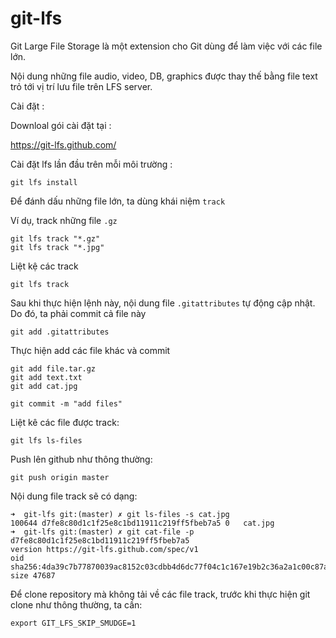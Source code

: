 # git-lfs

Git Large File Storage là một extension cho Git dùng để làm việc với các file lớn.

Nội dung những file audio, video, DB, graphics được thay thế bằng file text trỏ tới vị trí lưu file trên LFS server. 


Cài đặt : 

Downloal gói cài đặt tại :

https://git-lfs.github.com/

Cài đặt lfs lần đầu trên mỗi môi trường : 

```
git lfs install 
```

Để đánh dấu những file lớn, ta dùng khái niệm `track`

Ví dụ, track những file `.gz`

```
git lfs track "*.gz"
git lfs track "*.jpg"
```
Liệt kệ các track 

```
git lfs track
```

Sau khi thực hiện lệnh này, nội dung file `.gitattributes` tự động cập nhật. Do đó, ta phải commit cả file này

```
git add .gitattributes
```

Thực hiện add các file khác và commit 

```
git add file.tar.gz 
git add text.txt 
git add cat.jpg

git commit -m "add files"
```

Liệt kê các file được track: 

```
git lfs ls-files
```

Push lên github như thông thường:

```
git push origin master
```

Nội dung file track sẽ có dạng:

```
➜  git-lfs git:(master) ✗ git ls-files -s cat.jpg
100644 d7fe8c80d1c1f25e8c1bd11911c219ff5fbeb7a5 0	cat.jpg
➜  git-lfs git:(master) ✗ git cat-file -p d7fe8c80d1c1f25e8c1bd11911c219ff5fbeb7a5
version https://git-lfs.github.com/spec/v1
oid sha256:4da39c7b77870039ac8152c03cdbb4d6dc77f04c1c167e19b2c36a2a1c00c87a
size 47687
```

Để clone repository mà không tải về các file track, trước khi thực hiện git clone như thông thường, ta cần:

```
export GIT_LFS_SKIP_SMUDGE=1
```



